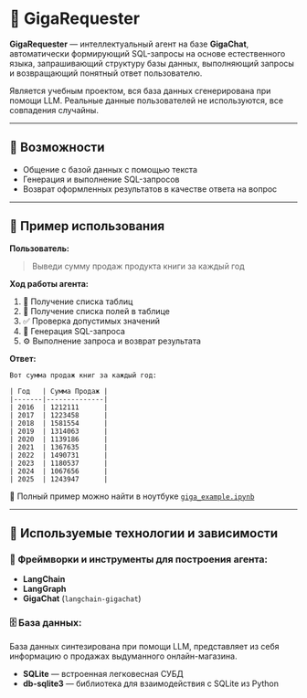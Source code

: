 # 🤖 GigaRequester

**GigaRequester** — интеллектуальный агент на базе **GigaChat**, автоматически формирующий SQL-запросы на основе естественного языка, запрашивающий структуру базы данных, выполняющий запросы и возвращающий понятный ответ пользователю.

Является учебным проектом, вся база данных сгенерирована при помощи LLM. Реальные данные пользователей не используются, все совпадения случайны.

---

## 🧠 Возможности

- Общение с базой данных с помощью текста
- Генерация и выполнение SQL-запросов
- Возврат оформленных результатов в качестве ответа на вопрос

---

## 💬 Пример использования

**Пользователь:**
> Выведи сумму продаж продукта книги за каждый год

**Ход работы агента:**

1. 📂 Получение списка таблиц  
2. 🔎 Получение списка полей в таблице  
3. ✅ Проверка допустимых значений  
4. 🧾 Генерация SQL-запроса  
5. ⚙️ Выполнение запроса и возврат результата

**Ответ:**

```
Вот сумма продаж книг за каждый год:

| Год   | Сумма Продаж |
|-------|--------------|
| 2016  | 1212111      |
| 2017  | 1223458      |
| 2018  | 1581554      |
| 2019  | 1314063      |
| 2020  | 1139186      |
| 2021  | 1367635      |
| 2022  | 1490731      |
| 2023  | 1180537      |
| 2024  | 1067656      |
| 2025  | 1243947      |
```

📘 Полный пример можно найти в ноутбуке [`giga_example.ipynb`](./giga_example.ipynb)

---

## 🧰 Используемые технологии и зависимости

### 🧠 Фреймворки и инструменты для построения агента:

- **LangChain** 
- **LangGraph** 
- **GigaChat** (`langchain-gigachat`)

### 🗄️ База данных:
База данных синтезирована при помощи LLM, представляет из себя информацию о продажах выдуманного онлайн-магазина.

- **SQLite** — встроенная легковесная СУБД  
- **db-sqlite3** — библиотека для взаимодействия с SQLite из Python
